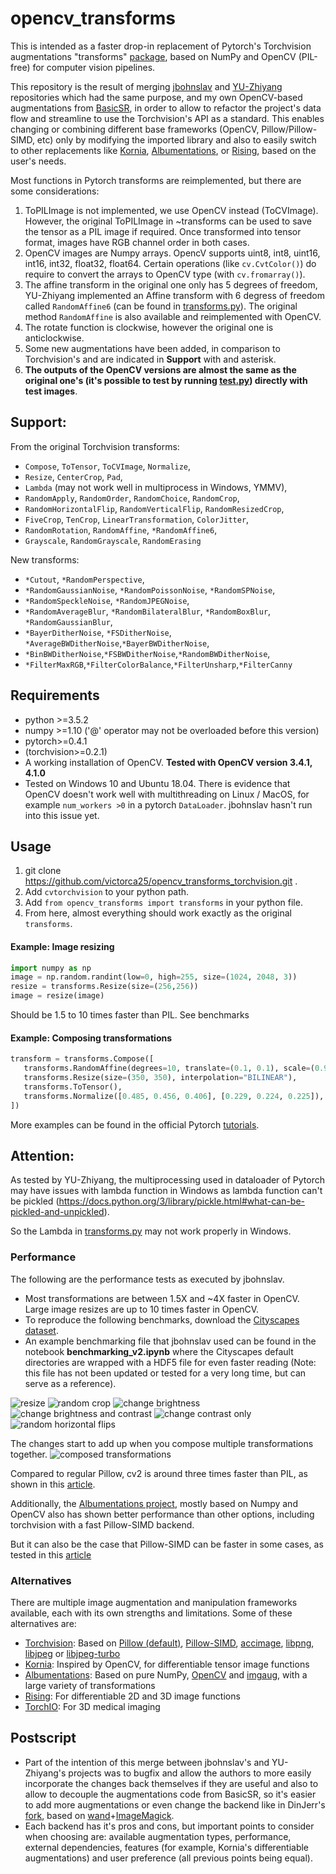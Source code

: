 # opencv_transforms

This is intended as a faster drop-in replacement of Pytorch's Torchvision augmentations "transforms" [package](https://github.com/pytorch/vision/tree/master/torchvision/transforms), based on NumPy and OpenCV (PIL-free) for computer vision pipelines. 

This repository is the result of merging [jbohnslav](https://github.com/jbohnslav/opencv_transforms) and [YU-Zhiyang](https://github.com/YU-Zhiyang/opencv_transforms_torchvision) repositories which had the same purpose, and my own OpenCV-based augmentations from [BasicSR](https://github.com/victorca25/BasicSR), in order to allow to refactor the project's data flow and streamline to use the Torchvision's API as a standard. This enables changing or combining different base frameworks (OpenCV, Pillow/Pillow-SIMD, etc) only by modifying the imported library and also to easily switch to other replacements like [Kornia](https://github.com/kornia/kornia), [Albumentations](https://github.com/albumentations-team/albumentations), or [Rising](https://github.com/PhoenixDL/rising), based on the user's needs.

Most functions in Pytorch transforms are reimplemented, but there are some considerations:

1.  ToPILImage is not implemented, we use OpenCV instead (ToCVImage). However, the original ToPILImage in ~transforms can be used to save the tensor as a PIL image if required. Once transformed into tensor format, images have RGB channel order in both cases. 
2.  OpenCV images are Numpy arrays. OpencV supports uint8, int8, uint16, int16, int32, float32, float64. Certain operations (like `cv.CvtColor()`) do require to convert the arrays to OpenCV type (with `cv.fromarray()`).
3.  The affine transform in the original one only has 5 degrees of freedom, YU-Zhiyang implemented an Affine transform with 6 degress of freedom called `RandomAffine6` (can be found in [transforms.py](opencv_transforms/transforms.py)). The original method `RandomAffine` is also available and reimplemented with OpenCV.
4.  The rotate function is clockwise, however the original one is anticlockwise.
5.  Some new augmentations have been added, in comparison to Torchvision's and are indicated in **Support** with and asterisk.
6.  **The outputs of the OpenCV versions are almost the same as the original one's (it's possible to test by running [test.py](/test.py)) directly with test images**.

## Support:

From the original Torchvision transforms:

-   `Compose`, `ToTensor`, `ToCVImage`, `Normalize`,
-   `Resize`, `CenterCrop`, `Pad`,
-   `Lambda` (may not work well in multiprocess in Windows, YMMV),
-   `RandomApply`, `RandomOrder`, `RandomChoice`, `RandomCrop`,
-   `RandomHorizontalFlip`, `RandomVerticalFlip`, `RandomResizedCrop`,
-   `FiveCrop`, `TenCrop`, `LinearTransformation`, `ColorJitter`,
-   `RandomRotation`, `RandomAffine`, `*RandomAffine6`,
-   `Grayscale`, `RandomGrayscale`, `RandomErasing`

New transforms:

-   `*Cutout`, `*RandomPerspective`,
-   `*RandomGaussianNoise`, `*RandomPoissonNoise`, `*RandomSPNoise`,
-   `*RandomSpeckleNoise`, `*RandomJPEGNoise`, 
-   `*RandomAverageBlur`, `*RandomBilateralBlur`, `*RandomBoxBlur`, `*RandomGaussianBlur`,
-   `*BayerDitherNoise`, `*FSDitherNoise`, `*AverageBWDitherNoise`,`*BayerBWDitherNoise`,
-   `*BinBWDitherNoise`,`*FSBWDitherNoise`,`*RandomBWDitherNoise`,
-   `*FilterMaxRGB`,`*FilterColorBalance`,`*FilterUnsharp`,`*FilterCanny`

## Requirements

-   python >=3.5.2
-   numpy >=1.10 ('@' operator may not be overloaded before this version)
-   pytorch>=0.4.1
-   (torchvision>=0.2.1)
-   A working installation of OpenCV. **Tested with OpenCV version 3.4.1, 4.1.0**
-   Tested on Windows 10 and Ubuntu 18.04. There is evidence that OpenCV doesn't work well with multithreading on Linux / MacOS, for example `num_workers >0` in a pytorch `DataLoader`. jbohnslav hasn't run into this issue yet. 

## Usage

1) git clone <https://github.com/victorca25/opencv_transforms_torchvision.git> .
2) Add `cvtorchvision` to your python path.
3) Add `from opencv_transforms import transforms` in your python file.
4) From here, almost everything should work exactly as the original `transforms`.

#### Example: Image resizing

```python
import numpy as np
image = np.random.randint(low=0, high=255, size=(1024, 2048, 3))
resize = transforms.Resize(size=(256,256))
image = resize(image)
```

Should be 1.5 to 10 times faster than PIL. See benchmarks

#### Example: Composing transformations

```py
transform = transforms.Compose([
   transforms.RandomAffine(degrees=10, translate=(0.1, 0.1), scale=(0.9, 1.1), shear=(-10, 0)),
   transforms.Resize(size=(350, 350), interpolation="BILINEAR"),
   transforms.ToTensor(),
   transforms.Normalize([0.485, 0.456, 0.406], [0.229, 0.224, 0.225]),
])
```

More examples can be found in the  official Pytorch [tutorials](https://pytorch.org/tutorials/beginner/transfer_learning_tutorial.html).

## Attention:

As tested by YU-Zhiyang, the multiprocessing used in dataloader of Pytorch may have issues with lambda function in Windows as lambda function can't be pickled (<https://docs.python.org/3/library/pickle.html#what-can-be-pickled-and-unpickled>).

So the Lambda in [transforms.py](torchvision/transforms/transforms.py) may not work properly in Windows.

### Performance

The following are the performance tests as executed by jbohnslav. 

-   Most transformations are between 1.5X and ~4X faster in OpenCV. Large image resizes are up to 10 times faster in OpenCV.
-   To reproduce the following benchmarks, download the [Cityscapes dataset](https://www.cityscapes-dataset.com/). 
-   An example benchmarking file that jbohnslav used can be found in the notebook **benchmarking_v2.ipynb** where the Cityscapes default directories are wrapped with a HDF5 file for even faster reading (Note: this file has not been updated or tested for a very long time, but can serve as a reference).

![resize](benchmarks/benchmarking_Resize.png)
![random crop](benchmarks/benchmarking_Random_crop_quarter_size.png)
![change brightness](benchmarks/benchmarking_Color_brightness_only.png)
![change brightness and contrast](benchmarks/benchmarking_Color_constrast_and_brightness.png)
![change contrast only](benchmarks/benchmarking_Color_contrast_only.png)
![random horizontal flips](benchmarks/benchmarking_Random_horizontal_flip.png)

The changes start to add up when you compose multiple transformations together.
![composed transformations](benchmarks/benchmarking_Resize_flip_brightness_contrast_rotate.png)

Compared to regular Pillow, cv2 is around three times faster than PIL, as shown in this [article](https://www.kaggle.com/vfdev5/pil-vs-opencv).

Additionally, the [Albumentations project](https://github.com/albumentations-team/albumentations), mostly based on Numpy and OpenCV also has shown better performance than other options, including torchvision with a fast Pillow-SIMD backend.

But it can also be the case that Pillow-SIMD can be faster in some cases, as tested in this [article](https://python-pillow.org/pillow-perf/)

### Alternatives

There are multiple image augmentation and manipulation frameworks available, each with its own strengths and limitations. Some of these alternatives are:

-   [Torchvision](https://github.com/pytorch/vision): Based on [Pillow (default)](https://python-pillow.org/), [Pillow-SIMD](https://github.com/uploadcare/pillow-simd), [accimage](https://github.com/pytorch/accimage), [libpng](http://www.libpng.org/pub/png/libpng.html), [libjpeg](http://ijg.org/) or [libjpeg-turbo](https://libjpeg-turbo.org/)
-   [Kornia](https://github.com/kornia/kornia): Inspired by OpenCV, for differentiable tensor image functions
-   [Albumentations](https://github.com/albumentations-team/albumentations): Based on pure NumPy, [OpenCV](https://github.com/opencv/opencv) and [imgaug](https://github.com/aleju/imgaug), with a large variety of transformations
-   [Rising](https://github.com/PhoenixDL/rising): For differentiable 2D and 3D image functions
-   [TorchIO](https://github.com/fepegar/torchio): For 3D medical imaging

## Postscript

-   Part of the intention of this merge between jbohnslav's and YU-Zhiyang's projects was to bugfix and allow the authors to more easily incorporate the changes back themselves if they are useful and also to allow to decouple the augmentations code from BasicSR, so it's easier to add more augmentations or even change the backend like in DinJerr's [fork](https://github.com/DinJerr/BasicSR), based on [wand](https://github.com/emcconville/wand)+[ImageMagick](https://imagemagick.org/).
-   Each backend has it's pros and cons, but important points to consider when choosing are: available augmentation types, performance, external dependencies, features (for example, Kornia's differentiable augmentations) and user preference (all previous points being equal).
